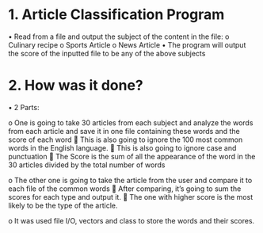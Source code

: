 # 1.	Article Classification Program 

•	Read from a file and output the subject of the content in the file:
o	Culinary recipe
o	Sports Article
o	News Article
•	The program will output the score of the inputted file to be any of the above subjects

# 2.	How was it done?

•	2 Parts:

o	One is going to take 30 articles from each subject and analyze the words from each article and save it in one file containing these words and the score of each word
	This is also going to ignore the 100 most common words in the English language.
	This is also going to ignore case and punctuation
	The Score is the sum of all the appearance of the word in the 30 articles divided by the total number of words

o	The other one is going to take the article from the user and compare it to each file of the common words
	After comparing, it’s going to sum the scores for each type and output it.
	The one with higher score is the most likely to be the type of the article. 

o	It was used file I/O, vectors and class to store the words and their scores.

